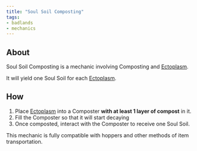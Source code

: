```yaml
---
title: "Soul Soil Composting"
tags:
- badlands
- mechanics
---
```


## About

Soul Soil Composting is a mechanic involving Composting and [Ectoplasm](notes/item/ectoplasm).

It will yield one Soul Soil for each [Ectoplasm](notes/item/ectoplasm).


## How
1. Place [Ectoplasm](notes/item/ectoplasm) into a Composter **with at least 1 layer of compost** in it.
2. Fill the Composter so that it will start decaying
3. Once composted, interact with the Composter to receive one Soul Soil.


This mechanic is fully compatible with hoppers and other methods of item transportation.